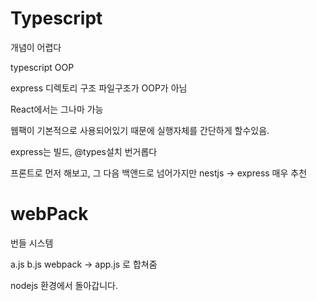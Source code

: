 # Typescript 
개념이 어렵다

typescript OOP

express 디렉토리 구조 파일구조가 OOP가 아님


React에서는 그나마 가능

웹팩이 기본적으로 사용되어있기 때문에
실행자체를 간단하게 할수있음.

express는 
빌드, @types설치 번거롭다

프론트로 먼저 해보고, 그 다음 백앤드로 넘어가지만
nestjs -> express 매우 추천

# webPack
번들 시스템

a.js
b.js      webpack  -> app.js 로 합쳐줌

nodejs 환경에서 돌아갑니다.

